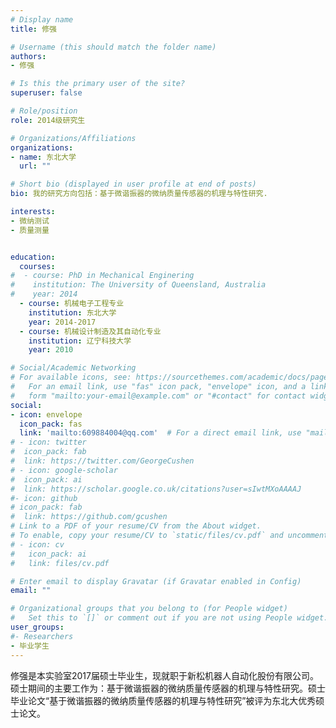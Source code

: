 ```yaml
---
# Display name
title: 修强

# Username (this should match the folder name)
authors:
- 修强

# Is this the primary user of the site?
superuser: false

# Role/position
role: 2014级研究生

# Organizations/Affiliations
organizations:
- name: 东北大学
  url: ""

# Short bio (displayed in user profile at end of posts)
bio: 我的研究方向包括：基于微谐振器的微纳质量传感器的机理与特性研究.

interests:
- 微纳测试
- 质量测量


education:
  courses:
#  - course: PhD in Mechanical Enginering
#    institution: The University of Queensland, Australia
#    year: 2014
  - course: 机械电子工程专业
    institution: 东北大学
    year: 2014-2017
  - course: 机械设计制造及其自动化专业
    institution: 辽宁科技大学
    year: 2010

# Social/Academic Networking
# For available icons, see: https://sourcethemes.com/academic/docs/page-builder/#icons
#   For an email link, use "fas" icon pack, "envelope" icon, and a link in the
#   form "mailto:your-email@example.com" or "#contact" for contact widget.
social:
- icon: envelope
  icon_pack: fas
  link: 'mailto:609884004@qq.com'  # For a direct email link, use "mailto:test@example.org".
# - icon: twitter
#  icon_pack: fab
#  link: https://twitter.com/GeorgeCushen
# - icon: google-scholar
#  icon_pack: ai
#  link: https://scholar.google.co.uk/citations?user=sIwtMXoAAAAJ
#- icon: github
# icon_pack: fab
#  link: https://github.com/gcushen
# Link to a PDF of your resume/CV from the About widget.
# To enable, copy your resume/CV to `static/files/cv.pdf` and uncomment the lines below.
# - icon: cv
#   icon_pack: ai
#   link: files/cv.pdf

# Enter email to display Gravatar (if Gravatar enabled in Config)
email: ""

# Organizational groups that you belong to (for People widget)
#   Set this to `[]` or comment out if you are not using People widget.
user_groups:
#- Researchers
- 毕业学生
---
```


修强是本实验室2017届硕士毕业生，现就职于新松机器人自动化股份有限公司。硕士期间的主要工作为：基于微谐振器的微纳质量传感器的机理与特性研究。硕士毕业论文“基于微谐振器的微纳质量传感器的机理与特性研究”被评为东北大优秀硕士论文。
